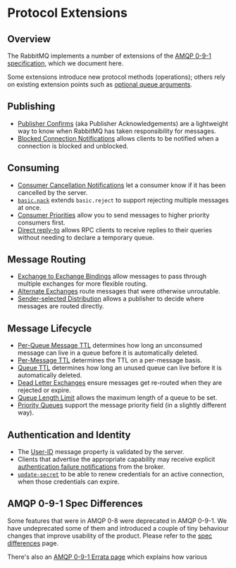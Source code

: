<!--
Copyright (c) 2007-2020 Pivotal Software, Inc.

All rights reserved. This program and the accompanying materials
are made available under the terms of the under the Apache License,
Version 2.0 (the "License”); you may not use this file except in compliance
with the License. You may obtain a copy of the License at

https://www.apache.org/licenses/LICENSE-2.0

Unless required by applicable law or agreed to in writing, software
distributed under the License is distributed on an "AS IS" BASIS,
WITHOUT WARRANTIES OR CONDITIONS OF ANY KIND, either express or implied.
See the License for the specific language governing permissions and
limitations under the License.
-->

# Protocol Extensions

## Overview

The RabbitMQ implements a number of extensions of the
[AMQP 0-9-1 specification](specification.html), which we
document here.

Some extensions introduce new protocol methods (operations); others rely on existing
extension points such as [optional queue arguments](/queues.html#optional-arguments).

## Publishing

 * [Publisher Confirms](/confirms.html) (aka Publisher Acknowledgements) are a lightweight way to know when
   RabbitMQ has taken responsibility for messages.
 * [Blocked Connection Notifications](/connection-blocked.html)
   allows clients to be notified when a connection is blocked and unblocked.

## Consuming

 * [Consumer Cancellation Notifications](/consumer-cancel.html) let a consumer know if it has been cancelled by the server.
 * [`basic.nack`](/nack.html) extends `basic.reject` to support rejecting multiple messages at once.
 * [Consumer Priorities](/consumer-priority.html) allow you to send messages to higher priority consumers first.
 * [Direct reply-to](/direct-reply-to.html) allows RPC clients to receive replies to their queries without needing
   to declare a temporary queue.

## Message Routing

 * [Exchange to Exchange Bindings](/e2e.html) allow
   messages to pass through multiple exchanges for more flexible routing.
 * [Alternate Exchanges](/ae.html) route messages that were otherwise unroutable.
 * [Sender-selected Distribution](/sender-selected.html) allows a publisher to decide where messages
   are routed directly.

## Message Lifecycle

 * [Per-Queue Message TTL](/ttl.html#per-queue-message-ttl)
   determines how long an unconsumed message can live in a queue before
   it is automatically deleted.
 * [Per-Message TTL](/ttl.html#per-message-ttl) determines the TTL on a per-message basis.
 * [Queue TTL](/ttl.html#queue-ttl) determines how
   long an unused queue can live before it is automatically deleted.
 * [Dead Letter Exchanges](/dlx.html) ensure messages get re-routed when they are rejected or expire.
 * [Queue Length Limit](maxlength.html) allows the maximum length of a queue to be set.
 * [Priority Queues](/priority.html) support the message priority field (in a slightly different way).

## Authentication and Identity

 * The [User-ID](/validated-user-id.html) message property is validated by the server.
 * Clients that advertise the appropriate capability may receive
   explicit [authentication failure notifications](/auth-notification.html) from the broker.
 * [`update-secret`](/amqp-0-9-1-reference.html#connection.update-secret)
   to be able to renew credentials for an active connection, when those credentials can expire.


## AMQP 0-9-1 Spec Differences

Some features that were in AMQP 0-8 were deprecated in AMQP
0-9-1. We have undeprecated some of them and introduced a
couple of tiny behaviour changes that improve usability of
the product. Please refer to the [spec differences](/spec-differences.html) page.

There's also an [AMQP 0-9-1 Errata page](/amqp-0-9-1-errata.html) which explains how various
